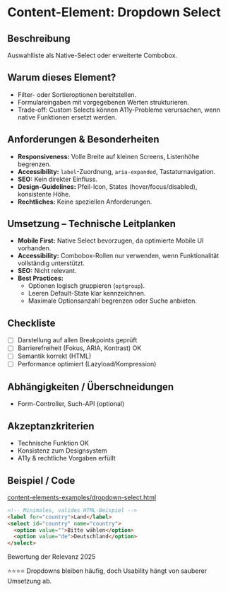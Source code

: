# Content-Element: Dropdown Select

## Beschreibung
Auswahlliste als Native-Select oder erweiterte Combobox.

## Warum dieses Element?
- Filter- oder Sortieroptionen bereitstellen.
- Formulareingaben mit vorgegebenen Werten strukturieren.
- Trade-off: Custom Selects können A11y-Probleme verursachen, wenn native Funktionen ersetzt werden.

## Anforderungen & Besonderheiten
- **Responsiveness:** Volle Breite auf kleinen Screens, Listenhöhe begrenzen.
- **Accessibility:** `label`-Zuordnung, `aria-expanded`, Tastaturnavigation.
- **SEO:** Kein direkter Einfluss.
- **Design-Guidelines:** Pfeil-Icon, States (hover/focus/disabled), konsistente Höhe.
- **Rechtliches:** Keine speziellen Anforderungen.

## Umsetzung – Technische Leitplanken
- **Mobile First:** Native Select bevorzugen, da optimierte Mobile UI vorhanden.
- **Accessibility:** Combobox-Rollen nur verwenden, wenn Funktionalität vollständig unterstützt.
- **SEO:** Nicht relevant.
- **Best Practices:**
  - Optionen logisch gruppieren (`optgroup`).
  - Leeren Default-State klar kennzeichnen.
  - Maximale Optionsanzahl begrenzen oder Suche anbieten.

## Checkliste
- [ ] Darstellung auf allen Breakpoints geprüft
- [ ] Barrierefreiheit (Fokus, ARIA, Kontrast) OK
- [ ] Semantik korrekt (HTML)
- [ ] Performance optimiert (Lazyload/Kompression)

## Abhängigkeiten / Überschneidungen
- Form-Controller, Such-API (optional)

## Akzeptanzkriterien
- Technische Funktion OK
- Konsistenz zum Designsystem
- A11y & rechtliche Vorgaben erfüllt

## Beispiel / Code
[content-elements-examples/dropdown-select.html](../content-elements-examples/dropdown-select.html)

```html
<!-- Minimales, valides HTML-Beispiel -->
<label for="country">Land</label>
<select id="country" name="country">
  <option value="">Bitte wählen</option>
  <option value="de">Deutschland</option>
</select>
```

Bewertung der Relevanz 2025

⭐⭐⭐⭐ Dropdowns bleiben häufig, doch Usability hängt von sauberer Umsetzung ab.
